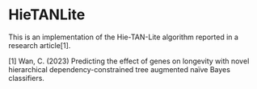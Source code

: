 # HieTANLite

This is an implementation of the Hie-TAN-Lite algorithm reported in a research article[1].

[1] Wan, C. (2023) Predicting the effect of genes on longevity with novel hierarchical dependency-constrained tree augmented naïve Bayes classifiers.

